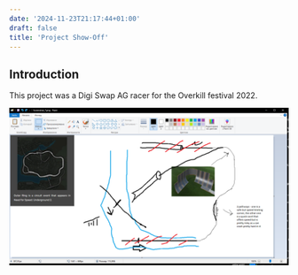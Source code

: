 ```yaml
---
date: '2024-11-23T21:17:44+01:00'
draft: false
title: 'Project Show-Off'
---
```


## Introduction

This project was a Digi Swap AG racer for the Overkill festival 2022.

![Design Iteration](./images/Screenshot_1.png "Design iteration")